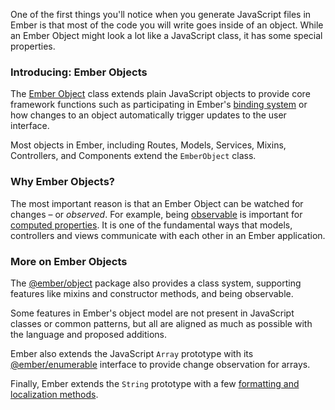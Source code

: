 One of the first things you'll notice when you generate JavaScript files in Ember is that most of the code you will write goes inside of an object. While an Ember Object might look a lot like a JavaScript class, it has some special properties.

### Introducing: Ember Objects

The [Ember Object](https://api.emberjs.com/ember/3.12/classes/EmberObject) class extends plain JavaScript objects to provide core framework functions such as participating in Ember's [binding system](../object-model/bindings/) or how changes to an object automatically trigger updates to the user interface.

Most objects in Ember, including Routes, Models, Services, Mixins, Controllers, and Components extend the `EmberObject` class.

### Why Ember Objects?

The most important reason is that an Ember Object can be watched for changes – or _observed_. For example, being [observable](https://api.emberjs.com/ember/3.12/classes/Observable) is important for [computed properties](../object-model/computed-properties/). It is one of the fundamental ways that models, controllers and views communicate with each other in an Ember application.

### More on Ember Objects

The [@ember/object](https://api.emberjs.com/ember/3.12/modules/@ember%2Fobject) package also provides a class system, supporting features like mixins and constructor methods, and being observable.

Some features in Ember's object model are not present in JavaScript classes or common patterns, but all are aligned as much as possible with the language and proposed additions.

Ember also extends the JavaScript `Array` prototype with its [@ember/enumerable](https://api.emberjs.com/ember/3.12/classes/Enumerable) interface to provide change observation for arrays.

Finally, Ember extends the `String` prototype with a few [formatting and localization methods](https://api.emberjs.com/ember/3.12/classes/String).
